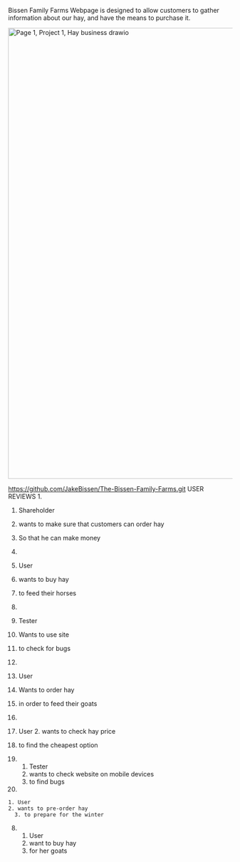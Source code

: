 Bissen Family Farms Webpage is designed to allow customers to gather information about our hay, and have the means to purchase it.

<img width="1411" height="1012" alt="Page 1, Project 1, Hay business drawio" src="https://github.com/user-attachments/assets/4adcaa8e-d70b-4860-b5d7-c0044486cfc4" />

https://github.com/JakeBissen/The-Bissen-Family-Farms.git
USER REVIEWS
1. 
  1. Shareholder
  2. wants to make sure that customers can order hay
  3. So that he can make money

2. 
  1. User
  2. wants to buy hay
  3. to feed their horses

3. 
  1. Tester
  2. Wants to use site
  3. to check for bugs

4. 
  1. User
  2. Wants to order hay
  3. in order to feed their goats

5. 
  1. User
 	2. wants to check hay price
  3. to find the cheapest option

6. 
 	 1. Tester
 	 2. wants to check website on mobile devices
   3. to find bugs

  7.  
    1. User
    2. wants to pre-order hay
 	  3. to prepare for the winter

 8.  
    1. User
    2. want to buy hay
 	  3. for her goats
